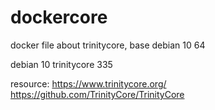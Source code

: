 # dockercore
docker file about trinitycore, base debian 10 64

debian 10
trinitycore 335




resource:
https://www.trinitycore.org/
https://github.com/TrinityCore/TrinityCore
